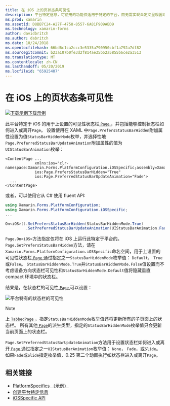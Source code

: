 ```yaml
---
title: 在 iOS 上的页状态条可见性
description: 平台特定信息，可使用的功能仅适用于特定的平台，而无需实现自定义呈现器或效果。 本文介绍如何使用 iOS 平台特定的设置页面上的状态栏的可见性。
ms.prod: xamarin
ms.assetid: D8BB7C24-A27F-4758-8557-6A81F909ABD9
ms.technology: xamarin-forms
author: davidbritch
ms.author: dabritch
ms.date: 10/24/2018
ms.openlocfilehash: 66bd6c1ca2ccc3e5335a790950cbf1a792a7df82
ms.sourcegitcommit: b23a107b0fe3d2f814ae35b52a5855b6ce2a3513
ms.translationtype: MT
ms.contentlocale: zh-CN
ms.lasthandoff: 05/20/2019
ms.locfileid: "65925407"
---
```

# <a name="page-status-bar-visibility-on-ios"></a>在 iOS 上的页状态条可见性

[![下载示例](~/media/shared/download.png)下载示例](https://developer.xamarin.com/samples/xamarin-forms/UserInterface/PlatformSpecifics/)

此平台特定于 iOS 的用于上设置的可见性状态栏[ `Page` ](xref:Xamarin.Forms.Page)，并包括能够控制状态栏如何进入或离开`Page`。 设置使用在 XAML 中`Page.PrefersStatusBarHidden`附加属性设置为值`StatusBarHiddenMode`枚举，并选择性地`Page.PreferredStatusBarUpdateAnimation`附加属性的值为`UIStatusBarAnimation`枚举：

```xaml
<ContentPage ...
             xmlns:ios="clr-namespace:Xamarin.Forms.PlatformConfiguration.iOSSpecific;assembly=Xamarin.Forms.Core"
             ios:Page.PrefersStatusBarHidden="True"
             ios:Page.PreferredStatusBarUpdateAnimation="Fade">
  ...
</ContentPage>
```

或者，可以使用它从 C# 使用 fluent API:

```csharp
using Xamarin.Forms.PlatformConfiguration;
using Xamarin.Forms.PlatformConfiguration.iOSSpecific;
...

On<iOS>().SetPrefersStatusBarHidden(StatusBarHiddenMode.True)
         .SetPreferredStatusBarUpdateAnimation(UIStatusBarAnimation.Fade);
```

`Page.On<iOS>`方法指定仅将在 iOS 上运行此特定于平台的。 `Page.SetPrefersStatusBarHidden`方法，请在`Xamarin.Forms.PlatformConfiguration.iOSSpecific`命名空间，用于上设置的可见性状态栏[ `Page` ](xref:Xamarin.Forms.Page)通过指定之一`StatusBarHiddenMode`枚举值： `Default`， `True`或`False`。 `StatusBarHiddenMode.True`并`StatusBarHiddenMode.False`值设置而不考虑设备方向状态栏可见性和`StatusBarHiddenMode.Default`值将隐藏垂直 compact 环境中的状态栏。

结果是，在状态栏的可见性[ `Page` ](xref:Xamarin.Forms.Page)可以设置：

![](page-status-bar-visibility-images/hide-status-bar.png "平台特有的状态栏的可见性")

> [!NOTE]
> 上[ `TabbedPage` ](xref:Xamarin.Forms.TabbedPage)，指定`StatusBarHiddenMode`枚举值还将更新所有的子页面上的状态栏。 所有其他[ `Page`](xref:Xamarin.Forms.Page)的派生类型，指定的`StatusBarHiddenMode`枚举值只会更新当前页面上的状态栏。

`Page.SetPreferredStatusBarUpdateAnimation`方法用于设置状态栏如何进入或离开[ `Page` ](xref:Xamarin.Forms.Page)通过指定之一`UIStatusBarAnimation`枚举值： `None`， `Fade`，或`Slide`。 如果`Fade`或`Slide`指定枚举值，0.25 第二个动画执行如状态栏进入或离开`Page`。

## <a name="related-links"></a>相关链接

- [PlatformSpecifics （示例）](https://developer.xamarin.com/samples/xamarin-forms/UserInterface/PlatformSpecifics/)
- [创建平台特定信息](~/xamarin-forms/platform/platform-specifics/index.md#creating-platform-specifics)
- [iOSSpecific API](xref:Xamarin.Forms.PlatformConfiguration.iOSSpecific)
